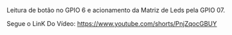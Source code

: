 Leitura de botão no GPIO 6 e acionamento da Matriz de Leds pela GPIO 07.

Segue o LinK Do Vídeo: https://www.youtube.com/shorts/PnjZqocGBUY
